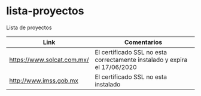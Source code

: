 # lista-proyectos
Lista de proyectos

| Link | Comentarios |
| ---------- | ---------- |
| https://www.solcat.com.mx/   | El certificado SSL no esta correctamente instalado y expira el 17/06/2020  |
| http://www.imss.gob.mx   | El certificado SSL no esta  instalado  |




